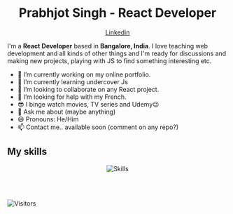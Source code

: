 <h1 align="center">Prabhjot Singh - React Developer</h1>

<p align="center">
  <a href="https://www.linkedin.com/in/prabhjotsumman">Linkedin</a>
</p>

I'm a __React Developer__ based in __Bangalore, India__. I love teaching web development and all kinds of other things and I'm ready for discussions and making new projects, playing with JS to find something interesting etc.

- 🔭 I’m currently working on my online portfolio.
- 🌱 I’m currently learning undercover Js
- 👯 I’m looking to collaborate on any React project.
- 🤔 I’m looking for help with my French.
- 😎 I binge watch movies, TV series and Udemy😉
- 💬 Ask me about (maybe anything)
- 😄 Pronouns: He/Him
- 📫 Contact me.. available soon (comment on any repo?)

## My skills

<p align="center">
  <img align="center" alt="Skills" src="https://github.com/viclafouch/viclafouch/blob/master/img/pack.png" />
</p>

<br/>
<br/>

![Visitors](https://visitor-badge.laobi.icu/badge?page_id=prabhjotsumman.prabhjotsumman)
